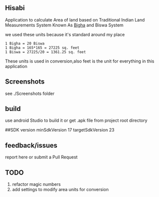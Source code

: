 ## Hisabi
Application to calculate Area of land based on Traditional Indian Land Measurements System Known As [Bigha](https://en.wikipedia.org/wiki/Bigha) and Biswa System

we used these units because it's standard around my place

    1 Bigha = 20 Biswa
    1 Bigha = 165*165 = 27225 sq. feet
    1 Biswa = 27225/20 = 1361.25 sq. feet

These units is used in conversion,also feet is the unit for everything in this application

## Screenshots
see ./Screenshots folder

## build
use android Studio to build it or get .apk file from project root directory

##SDK version
    minSdkVersion 17
    targetSdkVersion 23

## feedback/issues
report here or submit a Pull Request


## TODO
1. refactor magic numbers
2. add settings to modify area units for conversion 
